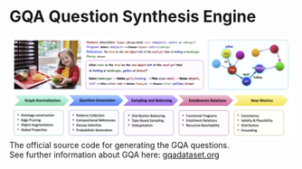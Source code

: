 # GQA Question Synthesis Engine
![GQA](gqa.png)
The official source code for generating the GQA questions.
<br> See further information about GQA here: [gqadataset.org](https://www.gqadataset.org)

